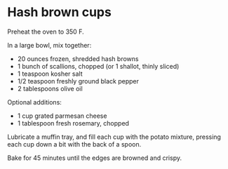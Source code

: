 Hash brown cups
===============

Preheat the oven to 350 F.

In a large bowl, mix together:

- 20 ounces frozen, shredded hash browns
- 1 bunch of scallions, chopped (or 1 shallot, thinly sliced)
- 1 teaspoon kosher salt
- 1/2 teaspoon freshly ground black pepper
- 2 tablespoons olive oil

Optional additions:

- 1 cup grated parmesan cheese
- 1 tablespoon fresh rosemary, chopped

Lubricate a muffin tray, and fill each cup with the potato mixture, pressing each cup down a bit with the back of a spoon.

Bake for 45 minutes until the edges are browned and crispy.
